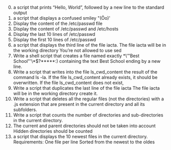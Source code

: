 0.	a script that prints “Hello, World”, followed by a new line to the standard output
1.	a script that displays a confused smiley "(Ôo)'
2.	Display the content of the /etc/passwd file
3.	Display the content of /etc/passwd and /etc/hosts
4.	Display the last 10 lines of /etc/passwd
5.	Display the first 10 lines of /etc/passwd
6.	a script that displays the third line of the file iacta.
The file iacta will be in the working directory
You’re not allowed to use sed
7.	Write a shell script that creates a file named exactly \*\\'"Best School"\'\\*$\?\*\*\*\*\*:) containing the text Best School ending by a new line.
8.	Write a script that writes into the file ls_cwd_content the result of the command ls -la. If the file ls_cwd_content already exists, it should be overwritten. If the file ls_cwd_content does not exist, 
9.	Write a script that duplicates the last line of the file iacta
The file iacta will be in the working directory
create it.
10.	Write a script that deletes all the regular files (not the directories) with a .js extension that are present in the current directory and all its subfolders.
11.	 Write a script that counts the number of directories and sub-directories in the current directory.
12.	The current and parent directories should not be taken into account
Hidden directories should be counted
13.	 a script that displays the 10 newest files in the current directory.
Requirements:
One file per line
Sorted from the newest to the oldes

